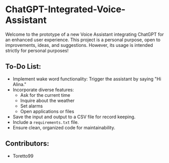 # ChatGPT-Integrated-Voice-Assistant

Welcome to the prototype of a new Voice Assistant integrating ChatGPT for an enhanced user experience. This project is a personal purpose, open to improvements, ideas, and suggestions. However, its usage is intended strictly for personal purposes!

## To-Do List:

- Implement wake word functionality: Trigger the assistant by saying "Hi Alina."
- Incorporate diverse features:
  - Ask for the current time
  - Inquire about the weather
  - Set alarms
  - Open applications or files
- Save the input and output to a CSV file for record keeping.
- Include a `requirements.txt` file.
- Ensure clean, organized code for maintainability.

## Contributors:

- Toretto99


